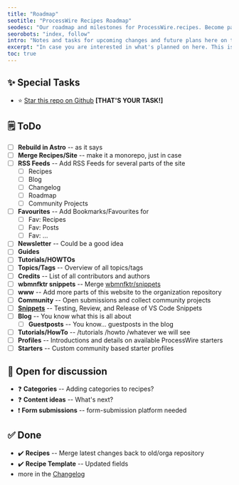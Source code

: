 ```yaml
---
title: "Roadmap"
seotitle: "ProcessWire Recipes Roadmap"
seodesc: "Our roadmap and milestones for ProcessWire.recipes. Become part of this project and find out how you can contribute."
seorobots: "index, follow"
intro: "Notes and tasks for upcoming changes and future plans here on this site."
excerpt: "In case you are interested in what's planned on here. This is a small outlook on what I thought could be a good idea of upcoming changes and content updates."
toc: true
---
```


## ✨ Special Tasks

- ⭐ [Star this repo on Github](https://github.com/processwire-recipes/Recipes/) **[THAT'S YOUR TASK!]**

## 🗒️ ToDo

- ☐ **Rebuild in Astro** -- as it says
- ☐ **Merge Recipes/Site** -- make it a monorepo, just in case
- ☐ **RSS Feeds** -- Add RSS Feeds for several parts of the site
  - ☐ Recipes
  - ☐ Blog
  - ☐ Changelog
  - ☐ Roadmap
  - ☐ Community Projects
- ☐ **Favourites** -- Add Bookmarks/Favourites for
  - ☐ Fav: Recipes
  - ☐ Fav: Posts
  - ☐ Fav: ...
- ☐ **Newsletter** -- Could be a good idea
- ☐ **Guides**
- ☐ **Tutorials/HOWTOs**
- ☐ **Topics/Tags** -- Overview of all topics/tags
- ☐ **Credits** -- List of all contributors and authors
- ☐ **wbmnfktr snippets** -- Merge [wbmnfktr/snippets](https://github.com/webmanufaktur/processwire-snippets)
- ☐ **www** -- Add more parts of this website to the organization repository
- ☐ **Community** -- Open submissions and collect community projects
- ☐ **[Snippets](https://github.com/webmanufaktur/processwire-recipes/pull/3)** -- Testing, Review, and Release of VS Code Snippets
- ☐ **Blog** -- You know what this is all about
  - ☐ **Guestposts** -- You know... guestposts in the blog
- ☐ **Tutorials/HowTo** -- /tutorials /howto /whatever we will see
- ☐ **Profiles** -- Introductions and details on available ProcessWire starters
- ☐ **Starters** -- Custom community based starter profiles

## 💬 Open for discussion

- ❓ **Categories** -- Adding categories to recipes?
- ❓ **Content ideas** -- What's next?
- ❗ **Form submissions** -- form-submission platform needed

## ✅ Done

- ✔️ **Recipes** -- Merge latest changes back to old/orga repository
- ✔️ **Recipe Template** -- Updated fields
- more in the [Changelog](/changelog/)
